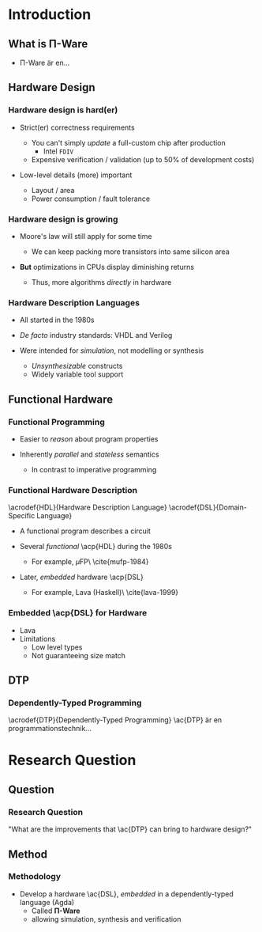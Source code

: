 Introduction
============

What is Π-Ware
--------------

  * Π-Ware är en...


Hardware Design
---------------

### Hardware design is hard(er) ###

  * Strict(er) correctness requirements
      + You can't simply _update_ a full-custom chip after production
          - Intel `FDIV`
      + Expensive verification / validation (up to 50% of development costs)

  * Low-level details (more) important
      + Layout / area
      + Power consumption / fault tolerance

### Hardware design is growing ###

  * Moore's law will still apply for some time
      + We can keep packing more transistors into same silicon area

  * **But** optimizations in CPUs display diminishing returns
      + Thus, more algorithms _directly_ in hardware

### Hardware Description Languages ###

  * All started in the 1980s

  * _De facto_ industry standards: VHDL and Verilog

  * Were intended for _simulation_, not modelling or synthesis
      + _Unsynthesizable_ constructs
      + Widely variable tool support


Functional Hardware
-------------------

### Functional Programming ###

  * Easier to _reason_ about program properties

  * Inherently _parallel_ and _stateless_ semantics
      + In contrast to imperative programming

### Functional Hardware Description ###

\acrodef{HDL}{Hardware Description Language}
\acrodef{DSL}{Domain-Specific Language}

  * A functional program describes a circuit

  * Several _functional_ \acp{HDL} during the 1980s
      + For example, $\mu$FP\ \cite{mufp-1984}

  * Later, _embedded_ hardware \acp{DSL}
      + For example, Lava (Haskell)\ \cite{lava-1999}

### Embedded \acp{DSL} for Hardware ###

  * Lava
  * Limitations
      + Low level types
      + Not guaranteeing size match


DTP
---

### Dependently-Typed Programming ###

\acrodef{DTP}{Dependently-Typed Programming}
\ac{DTP} är en programmationstechnik...



Research Question
=================

Question
--------

### Research Question ###

"What are the improvements that \ac{DTP} can bring to hardware design?"


Method
------

### Methodology ###

  * Develop a hardware \ac{DSL}, _embedded_ in a dependently-typed language (Agda)
      + Called **Π-Ware**
      + allowing simulation, synthesis and verification

